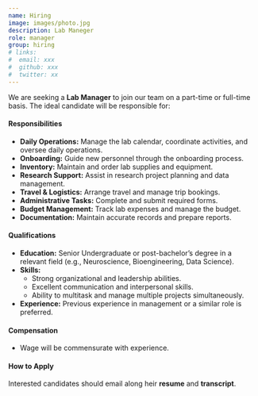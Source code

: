 ```yaml
---
name: Hiring
image: images/photo.jpg
description: Lab Maneger
role: manager
group: hiring
# links:
#  email: xxx
#  github: xxx
#  twitter: xx
---
```

We are seeking a **Lab Manager** to join our team on a part-time or full-time basis. The ideal candidate will be responsible for:

#### Responsibilities
- **Daily Operations:** Manage the lab calendar, coordinate activities, and oversee daily operations.
- **Onboarding:** Guide new personnel through the onboarding process.
- **Inventory:** Maintain and order lab supplies and equipment.
- **Research Support:** Assist in research project planning and data management.
- **Travel & Logistics:** Arrange travel and manage trip bookings.
- **Administrative Tasks:** Complete and submit required forms.
- **Budget Management:** Track lab expenses and manage the budget.
- **Documentation:** Maintain accurate records and prepare reports.

#### Qualifications
- **Education:** Senior Undergraduate or post-bachelor’s degree in a relevant field (e.g., Neuroscience, Bioengineering, Data Science).
- **Skills:**
  - Strong organizational and leadership abilities.
  - Excellent communication and interpersonal skills.
  - Ability to multitask and manage multiple projects simultaneously.
- **Experience:** Previous experience in management or a similar role is preferred.

#### Compensation
- Wage will be commensurate with experience.

#### How to Apply
Interested candidates should email along heir **resume** and **transcript**.